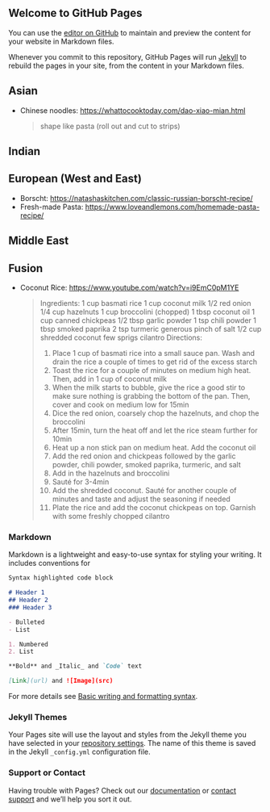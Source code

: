 ## Welcome to GitHub Pages

You can use the [editor on GitHub](https://github.com/sunnytqin/awesomefood/edit/gh-pages/index.md) to maintain and preview the content for your website in Markdown files.

Whenever you commit to this repository, GitHub Pages will run [Jekyll](https://jekyllrb.com/) to rebuild the pages in your site, from the content in your Markdown files.
## Asian
* Chinese noodles: https://whattocooktoday.com/dao-xiao-mian.html
  > shape like pasta (roll out and cut to strips) 

## Indian

## European (West and East)
 * Borscht: https://natashaskitchen.com/classic-russian-borscht-recipe/
 * Fresh-made Pasta: https://www.loveandlemons.com/homemade-pasta-recipe/

## Middle East

## Fusion
* Coconut Rice: https://www.youtube.com/watch?v=i9EmC0pM1YE
  > Ingredients:
  1 cup basmati rice
  1 cup coconut milk
  1/2 red onion
  1/4 cup hazelnuts
  1 cup broccolini (chopped)
  1 tbsp coconut oil
  1 cup canned chickpeas
  1/2 tbsp garlic powder
  1 tsp chili powder
  1 tbsp smoked paprika
  2 tsp turmeric
  generous pinch of salt
  1/2 cup shredded coconut
  few sprigs cilantro
  > Directions:
  > 1. Place 1 cup of basmati rice into a small sauce pan.  Wash and drain the rice a couple of times to get rid of the excess starch
  > 2. Toast the rice for a couple of minutes on medium high heat.  Then, add in 1 cup of coconut milk
  > 3. When the milk starts to bubble, give the rice a good stir to make sure nothing is grabbing the bottom of the pan.  Then, cover and cook on medium low for 15min
  > 4. Dice the red onion, coarsely chop the hazelnuts, and chop the broccolini
  > 5. After 15min, turn the heat off and let the rice steam further for 10min
  > 6. Heat up a non stick pan on medium heat.  Add the coconut oil
  > 7. Add the red onion and chickpeas followed by the garlic powder, chili powder, smoked paprika, turmeric, and salt
  > 8. Add in the hazelnuts and broccolini
  > 9. Sauté for 3-4min
  > 10. Add the shredded coconut.  Sauté for another couple of minutes and taste and adjust the seasoning if needed
  > 11. Plate the rice and add the coconut chickpeas on top.  Garnish with some freshly chopped cilantro




### Markdown

Markdown is a lightweight and easy-to-use syntax for styling your writing. It includes conventions for

```markdown
Syntax highlighted code block

# Header 1
## Header 2
### Header 3

- Bulleted
- List

1. Numbered
2. List

**Bold** and _Italic_ and `Code` text

[Link](url) and ![Image](src)
```

For more details see [Basic writing and formatting syntax](https://docs.github.com/en/github/writing-on-github/getting-started-with-writing-and-formatting-on-github/basic-writing-and-formatting-syntax).

### Jekyll Themes

Your Pages site will use the layout and styles from the Jekyll theme you have selected in your [repository settings](https://github.com/sunnytqin/awesomefood/settings/pages). The name of this theme is saved in the Jekyll `_config.yml` configuration file.

### Support or Contact

Having trouble with Pages? Check out our [documentation](https://docs.github.com/categories/github-pages-basics/) or [contact support](https://support.github.com/contact) and we’ll help you sort it out.
